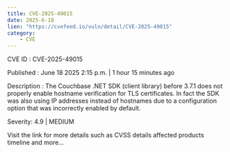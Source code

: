 ```yaml
---
title: CVE-2025-49015
date: 2025-6-18
lien: "https://cvefeed.io/vuln/detail/CVE-2025-49015"
category:
    - CVE
---
```


CVE ID : CVE-2025-49015

Published :  June 18
2025
2:15 p.m. | 1 hour
15 minutes ago

Description : The Couchbase .NET SDK (client library) before 3.7.1 does not properly enable hostname verification for TLS certificates. In fact
the SDK was also using IP addresses instead of hostnames due to a configuration option that was incorrectly enabled by default.

Severity: 4.9 | MEDIUM

Visit the link for more details
such as CVSS details
affected products
timeline
and more...
